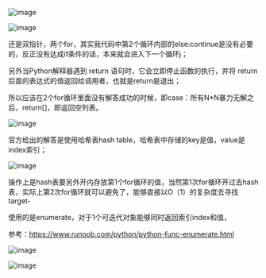 
![image](https://github.com/user-attachments/assets/46bebb11-03eb-4110-9f08-5f595da8d25d)

![image](https://github.com/user-attachments/assets/f5d3e298-4e4e-4321-b3d0-802723616ca8)


还是双指针，两个for，其实我代码中第2个循环内部的else:continue是没有必要的，反正没有达成if条件的话，本来就会进入下一个循环j；

另外当Python解释器遇到 return 语句时，它会立即停止函数的执行，并将 return 后面的表达式的值返回给调用者，也就是return是退出；

所以应该在2个for循环里面没有解答成功的时候，即case：所有N*N暴力无解之后，return[]，即返回空列表。

![image](https://github.com/user-attachments/assets/5d19c323-bf0d-4937-92e9-57f9fa4677ca)

官方给出的解答是使用哈希表hash table，哈希表中存储的key是值，value是index索引；

![image](https://github.com/user-attachments/assets/b1a6c81f-c6af-4171-961c-be75e2d31d69)

操作上是hash表要另外开内存放第1个for循环的值，当然第1次for循环开过去hash表，实际上第2次for循环就可以避免了，能够直接以O（1）的复杂度去寻找target-

使用的是enumerate，对于1个可迭代对象能够同时返回索引index和值，

参考：https://www.runoob.com/python/python-func-enumerate.html

![image](https://github.com/user-attachments/assets/929eb55d-6c15-4320-8b0a-1bd511df178c)

![image](https://github.com/user-attachments/assets/f2f8a4c4-10b2-463f-a8bd-ed9fd58fd3c4)






